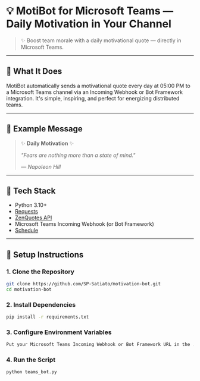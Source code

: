 # 💡 MotiBot for Microsoft Teams — Daily Motivation in Your Channel

> ✨ Boost team morale with a daily motivational quote — directly in Microsoft Teams.

---

## 📌 What It Does

MotiBot automatically sends a motivational quote every day at 05:00 PM to a Microsoft Teams channel via an Incoming Webhook or Bot Framework integration.
It's simple, inspiring, and perfect for energizing distributed teams.


---

## 🌟 Example Message

> ✨ **Daily Motivation** ✨
>
> *"Fears are nothing more than a state of mind."*
>
> — *Napoleon Hill*

---

## 🧰 Tech Stack

- Python 3.10+
- [Requests](https://pypi.org/project/requests/)
- [ZenQuotes API](https://zenquotes.io/)
- Microsoft Teams Incoming Webhook (or Bot Framework)
- [Schedule](https://pypi.org/project/schedule/)

---

## 🚀 Setup Instructions

### 1. Clone the Repository

```bash
git clone https://github.com/SP-Satiato/motivation-bot.git
cd motivation-bot
```

### 2. Install Dependencies

```bash
pip install -r requirements.txt
```

### 3. Configure Environment Variables

```bash
Put your Microsoft Teams Incoming Webhook or Bot Framework URL in the .env file.
```

### 4. Run the Script

```bash
python teams_bot.py
```
